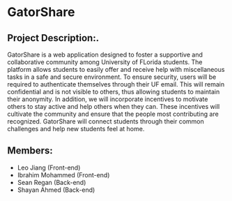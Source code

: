 # GatorShare

## Project Description:. 
GatorShare is a web application designed to foster a supportive and collaborative community among University of FLorida students. The platform allows students to easily offer and receive help with miscellaneous tasks in a safe and secure environment. To ensure security, users will be required to authenticate themselves through their UF email. This will remain confidential and is not visible to others, thus allowing students to maintain their anonymity.  In addition, we will incorporate incentives to motivate others to stay active and help others when they can. These incentives will cultivate the community and ensure that the people most contributing are recognized. GatorShare will connect students through their common challenges and help new students feel at home. 

## Members:
* Leo Jiang (Front-end)
* Ibrahim Mohammed (Front-end)
* Sean Regan (Back-end)
* Shayan Ahmed (Back-end)
